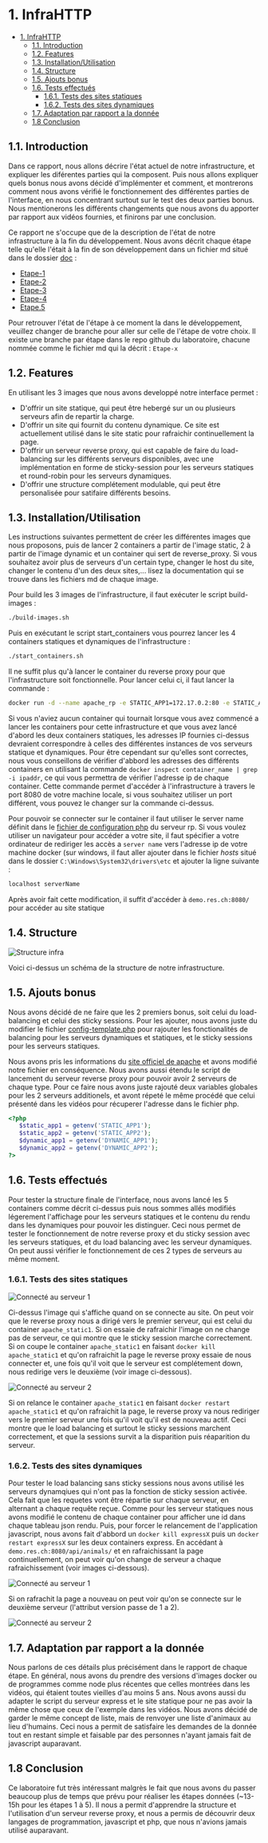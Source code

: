 # 1. InfraHTTP

- [1. InfraHTTP](#1-infrahttp)
  - [1.1. Introduction](#11-introduction)
  - [1.2. Features](#12-features)
  - [1.3. Installation/Utilisation](#13-installationutilisation)
  - [1.4. Structure](#14-structure)
  - [1.5. Ajouts bonus](#15-ajouts-bonus)
  - [1.6. Tests effectués](#16-tests-effectués)
    - [1.6.1. Tests des sites statiques](#161-tests-des-sites-statiques)
    - [1.6.2. Tests des sites dynamiques](#162-tests-des-sites-dynamiques)
  - [1.7. Adaptation par rapport a la donnée](#17-adaptation-par-rapport-a-la-donnée)
  - [1.8 Conclusion](#18-conclusion)

## 1.1. Introduction

Dans ce rapport, nous allons décrire l'état actuel de notre infrastructure, et expliquer les diférentes parties qui la composent. Puis nous allons expliquer quels bonus nous avons décidé d'implémenter et comment, et montrerons comment nous avons vérifié le fonctionnement des différentes parties de l'interface, en nous concentrant surtout sur le test des deux parties bonus. Nous mentionerons les différents changements que nous avons du apporter par rapport aux vidéos fournies, et finirons par une conclusion.

Ce rapport ne s'occupe que de la description de l'état de notre infrastructure à la fin du développement. Nous avons décrit chaque étape telle qu'elle l'était à la fin de son développement dans un fichier md situé dans le dossier [doc](doc) : 

- [Etape-1](doc/Etape-1.md)
- [Etape-2](doc/Etape-2.md)
- [Etape-3](doc/Etape-3.md)
- [Etape-4](doc/Etape-4.md)
- [Etape.5](doc/Etape-5.md)

Pour retrouver l'état de l'étape à ce moment la dans le développement, veuillez changer de branche pour aller sur celle de l'étape de votre choix. Il existe une branche par étape dans le repo github du laboratoire, chacune nommée comme le fichier md qui la décrit : `Etape-x`

## 1.2. Features

En utilisant les 3 images que nous avons developpé notre interface permet : 

- D'offrir un site statique, qui peut être hebergé sur un ou plusieurs serveurs afin de repartir la charge.
- D'offrir un site qui fournit du contenu dynamique. Ce site est actuellement utilisé dans le site static pour rafraichir continuellement la page. 
- D'offrir un serveur reverse proxy, qui est capable de faire du load-balancing sur les différents serveurs disponibles, avec une implémentation en forme de sticky-session pour les serveurs statiques et round-robin pour les serveurs dynamiques.
- D'offrir une structure complétement modulable, qui peut être personalisée pour satifaire différents besoins.

## 1.3. Installation/Utilisation

Les instructions suivantes permettent de créer les différentes images que nous proposons, puis de lancer 2 containers a partir de l'image static, 2 à partir de l'image dynamic et un container qui sert de reverse_proxy. Si vous souhaitez avoir plus de serveurs d'un certain type, changer le host du site, changer le contenu d'un des deux sites,... lisez la documentation qui se trouve dans les fichiers md de chaque image.

Pour build les 3 images de l'infrastructure, il faut exécuter le script build-images :

```bash
./build-images.sh
``` 

Puis en exécutant le script start_containers vous pourrez lancer les 4 containers statiques et dynamiques de l'infrastructure : 

```bash
./start_containers.sh
```

Il ne suffit plus qu'à lancer le container du reverse proxy pour que l'infrastructure soit fonctionnelle. Pour lancer celui ci, il faut lancer la commande : 

```bash
docker run -d --name apache_rp -e STATIC_APP1=172.17.0.2:80 -e STATIC_APP2=172.17.0.3:80 -e DYNAMIC_APP1=172.17.0.4:3000 -e DYNAMIC_APP2=172.17.0.5:3000 -p 8080:80 res/apache_rp
```

Si vous n'aviez aucun container qui tournait lorsque vous avez commencé a lancer les containers pour cette infrastructure et que vous avez lancé d'abord les deux containers statiques, les adresses IP fournies ci-dessus devraient correspondre à celles des différentes instances de vos serveurs statique et dynamiques. Pour être cependant sur qu'elles sont correctes, nous vous conseillons de vérifier d'abbord les adresses des différents containers en utilisant la commande `docker inspect container_name | grep -i ipaddr`, ce qui vous permettra de vérifier l'adresse ip de chaque container. Cette commande permet d'accéder à l'infrastructure à travers le port 8080 de votre machine locale, si vous souhaitez utiliser un port différent, vous pouvez le changer sur la commande ci-dessus.

Pour pouvoir se connecter sur le container il faut utiliser le server name définit dans le [fichier de configuration php](docker-images/apache-reverse-proxy/template/config-template.php) du serveur rp. Si vous voulez utiliser un navigateur pour accéder a votre site, il faut spécifier a votre ordinateur de rediriger les accès a `server name` vers l'adresse ip de votre machine docker (sur windows, il faut aller ajouter dans le fichier *hosts* situé dans le dossier `C:\Windows\System32\drivers\etc` et ajouter la ligne suivante : 

```txt
localhost serverName
```

Après avoir fait cette modification, il suffit d'accéder à `demo.res.ch:8080/` pour accéder au site statique

## 1.4. Structure

![Structure infra](figures/structure.png)

Voici ci-dessus un schéma de la structure de notre infrastructure. 

## 1.5. Ajouts bonus

Nous avons décidé de ne faire que les 2 premiers bonus, soit celui du load-balancing et celui des sticky sessions. Pour les ajouter, nous avons juste du modifier le fichier [config-template.php](docker-images/apache-reverse-proxy/template/config-template.php) pour rajouter les fonctionalités de balancing pour les serveurs dynamiques et statiques, et le sticky sessions pour les serveurs statiques. 

Nous avons pris les informations du [site officiel de apache](https://httpd.apache.org/docs/2.4/en/mod/mod_proxy_balancer.html) et avons modifié notre fichier en conséquence. Nous avons aussi étendu le script de lancement du serveur reverse proxy pour pouvoir avoir 2 serveurs de chaque type. Pour ce faire nous avons juste rajouté deux variables globales pour les 2 serveurs additionels, et avont répeté le même procédé que celui présenté dans les vidéos pour récuperer l'adresse dans le fichier php.

```php
<?php
   $static_app1 = getenv('STATIC_APP1');
   $static_app2 = getenv('STATIC_APP2');
   $dynamic_app1 = getenv('DYNAMIC_APP1');
   $dynamic_app2 = getenv('DYNAMIC_APP2');
?>
```

## 1.6. Tests effectués

Pour tester la structure finale de l'interface, nous avons lancé les 5 containers comme décrit ci-dessus puis nous sommes allés modifiés légerement l'affichage pour les serveurs statiques et le contenu du rendu dans les dynamiques pour pouvoir les distinguer. Ceci nous permet de tester le fonctionnement de notre reverse proxy et du sticky session avec les serveurs statiques, et du load balancing avec les serveur dynamiques. On peut aussi vérifier le fonctionnement de ces 2 types de serveurs au même moment.

### 1.6.1. Tests des sites statiques

![Connecté au serveur 1](figures/apachePhpStaticStickySession1.png)

Ci-dessus l'image qui s'affiche quand on se connecte au site. On peut voir que le reverse proxy nous a dirigé vers le premier serveur, qui est celui du container `apache_static1`. Si on essaie de rafraichir l'image on ne change pas de serveur, ce qui montre que le sticky session marche correctement. Si on coupe le container `apache_static1` en faisant `docker kill apache_static1` et qu'on rafraichit la page le reverse proxy essaie de nous connecter et, une fois qu'il voit que le serveur est complétement down, nous redirige vers le deuxième (voir image ci-dessous). 

![Connecté au serveur 2](figures/apachePhpStaticStickySession2.png)

Si on relance le container `apache_static1` en faisant `docker restart apache_static1` et qu'on rafraichit la page, le reverse proxy va nous rediriger vers le premier serveur une fois qu'il voit qu'il est de nouveau actif. Ceci montre que le load balancing et surtout le sticky sessions marchent correctement, et que la sessions survit a la disparition puis réaparition du serveur.

### 1.6.2. Tests des sites dynamiques

Pour tester le load balancing sans sticky sessions nous avons utilisé les serveurs dynamqiues qui n'ont pas la fonction de sticky session activée. Cela fait que les requetes vont être répartie sur chaque serveur, en alternant a chaque requête reçue. Comme pour les serveur statiques nous avons modifié le contenu de chaque container pour afficher une id dans chaque tableau json rendu. Puis, pour forcer le relancement de l'application javascript, nous avons fait d'abbord un `docker kill expressX` puis un `docker restart expressX` sur les deux containers express. En accédant à `demo.res.ch:8080/api/animals/` et en rafraichissant la page continuellement, on peut voir qu'on change de serveur a chaque rafraichissement (voir images ci-dessous).

![Connecté au serveur 1](figures/expressExampleLoadBalancing1.png)

Si on rafrachit la page a nouveau on peut voir qu'on se connecte sur le deuxième serveur (l'attribut version passe de 1 a 2).

![Connecté au serveur 2](figures/expressExampleLoadBalancing2.png)

## 1.7. Adaptation par rapport a la donnée

Nous parlons de ces détails plus précisément dans le rapport de chaque étape. En général, nous avons du prendre des versions d'images docker ou de programmes comme node plus récentes que celles montrées dans les vidéos, qui étaient toutes vieilles d'au moins 5 ans. Nous avons aussi du adapter le script du serveur express et le site statique pour ne pas avoir la même chose que ceux de l'exemple dans les vidéos. Nous avons décidé de garder le même concept de liste, mais de renvoyer une liste d'animaux au lieu d'humains. Ceci nous a permit de satisfaire les demandes de la donnée tout en restant simple et faisable par des personnes n'ayant jamais fait de javascript auparavant.

## 1.8 Conclusion 

Ce laboratoire fut très intéressant malgrès le fait que nous avons du passer beaucoup plus de temps que prévu pour réaliser les étapes données (~13-15h pour les étapes 1 à 5). Il nous a permit d'apprendre la structure et l'utilisation d'un serveur reverse proxy, et nous a permis de découvrir deux langages de programmation, javascript et php, que nous n'avions jamais utilisé auparavant. 